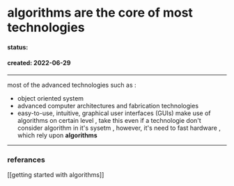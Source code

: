 # algorithms are the core  of most technologies
#### status: 
#### created: 2022-06-29
---
most of the advanced technologies such as :
- object oriented system
- advanced computer architectures and fabrication technologies
- easy-to-use, intuitive, graphical user interfaces (GUIs)
make use of algorithms on certain level , take this even if a technologie don't consider algorithm in it's sysetm , however, it's need to fast hardware , which rely upon **algorithms**


---
### referances
[[getting started with algorithms]]

